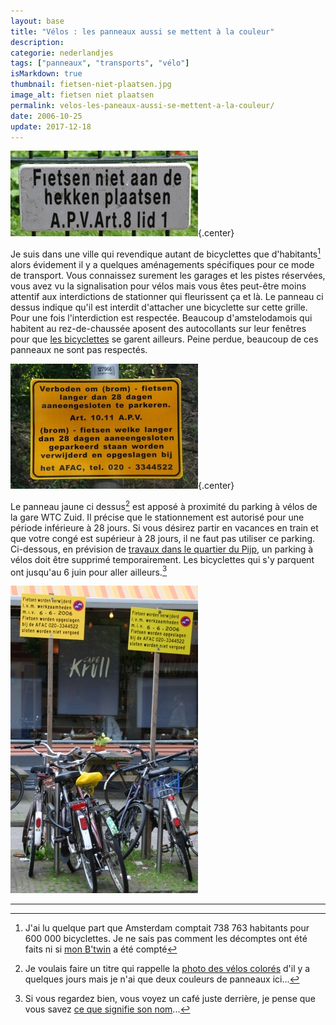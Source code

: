 ```yaml
---
layout: base
title: "Vélos : les panneaux aussi se mettent à la couleur"
description: 
categorie: nederlandjes
tags: ["panneaux", "transports", "vélo"]
isMarkdown: true
thumbnail: fietsen-niet-plaatsen.jpg
image_alt: fietsen niet plaatsen
permalink: velos-les-paneaux-aussi-se-mettent-a-la-couleur/
date: 2006-10-25
update: 2017-12-18
---
```




![fietsen niet plaatsen](fietsen-niet-plaatsen.jpg){.center}

Je suis dans une ville qui revendique autant de bicyclettes que d'habitants[^1] alors évidement il y a quelques aménagements spécifiques pour ce mode de transport. Vous connaissez surement les garages et les pistes réservées, vous avez vu la signalisation pour vélos mais vous êtes peut-être moins attentif aux interdictions de stationner qui fleurissent ça et là. Le panneau ci dessus indique qu'il est interdit d'attacher une bicyclette sur cette grille. Pour une fois l'interdiction est respectée. Beaucoup d'amstelodamois qui habitent au rez-de-chaussée aposent des autocollants sur leur fenêtres pour que [les bicyclettes](/tag/velo/) se garent ailleurs. Peine perdue, beaucoup de ces panneaux ne sont pas respectés.

![fientsen langer dan 28 dagen](fietsen-langer-dan-28-dagen.jpg){.center}

Le panneau jaune ci dessus[^2] est apposé à proximité du parking à vélos de la gare WTC Zuid. Il précise que le stationnement est autorisé pour une période inférieure à 28 jours. Si vous désirez partir en vacances en train et que votre congé est supérieur à 28 jours, il ne faut pas utiliser ce parking. Ci-dessous, en prévision de [travaux dans le quartier du Pijp](http://laurentchambon.blogspot.com/2006/10/sujet-du-moment-stationnement.html), un parking à vélos doit être supprimé temporairement. Les bicyclettes qui s'y parquent ont jusqu'au 6 juin pour aller ailleurs.[^3]

![vélos mal garés](velos-mal-gares.jpg)

---
[^1]: J'ai lu quelque part que Amsterdam comptait 738 763 habitants pour 600 000 bicyclettes. Je ne sais pas comment les décomptes ont été faits ni si [mon B'twin](/un-b-twin-a-amsterdam) a été compté
[^2]: Je voulais faire un titre qui rappelle la [photo des vélos colorés](/les-velos-en-couleur) d'il y a quelques jours mais je n'ai que deux couleurs de panneaux ici...
[^3]: Si vous regardez bien, vous voyez un café juste derrière, je pense que vous savez [ce que signifie son nom](/pour-se-soulager-2)...